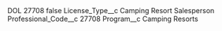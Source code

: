 <?xml version="1.0" encoding="UTF-8"?>
<CustomMetadata xmlns="http://soap.sforce.com/2006/04/metadata" xmlns:xsi="http://www.w3.org/2001/XMLSchema-instance" xmlns:xsd="http://www.w3.org/2001/XMLSchema">
    <label>DOL 27708</label>
    <protected>false</protected>
    <values>
        <field>License_Type__c</field>
        <value xsi:type="xsd:string">Camping Resort Salesperson</value>
    </values>
    <values>
        <field>Professional_Code__c</field>
        <value xsi:type="xsd:string">27708</value>
    </values>
    <values>
        <field>Program__c</field>
        <value xsi:type="xsd:string">Camping Resorts</value>
    </values>
</CustomMetadata>
